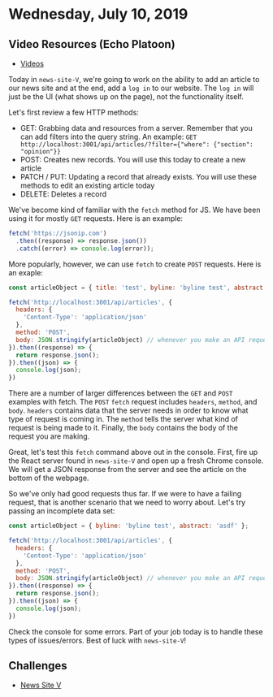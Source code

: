 Wednesday, July 10, 2019
======================
## Video Resources (Echo Platoon)
* [Videos](https://www.youtube.com/watch?v=ah1okfjVLRU&list=PLu0CiQ7bzwETgzmFBSspTnEwxI-sgashb)

Today in `news-site-V`, we're going to work on the ability to add an article to our news site and at the end, add a `log in` to our website. The `log in` will just be the UI (what shows up on the page), not the functionality itself.

Let's first review a few HTTP methods:
- GET: Grabbing data and resources from a server. Remember that you can add filters into the query string. An example: `GET http://localhost:3001/api/articles/?filter={"where": {"section": "opinion"}}`
- POST: Creates new records. You will use this today to create a new article
- PATCH / PUT: Updating a record that already exists. You will use these methods to edit an existing article today
- DELETE: Deletes a record

We've become kind of familiar with the `fetch` method for JS. We have been using it for mostly `GET` requests. Here is an example:

```javascript
fetch('https://jsonip.com')
  .then((response) => response.json())
  .catch((error) => console.log(error));
```

More popularly, however, we can use `fetch` to create `POST` requests. Here is an exaple:

```javascript
const articleObject = { title: 'test', byline: 'byline test', abstract: 'asdf' };

fetch('http://localhost:3001/api/articles', {
  headers: {
    'Content-Type': 'application/json'
  },
  method: 'POST',
  body: JSON.stringify(articleObject) // whenever you make an API request, you have to stringify your request
}).then((response) => {
  return response.json();
}).then((json) => {
  console.log(json);
})
```

There are a number of larger differences between the `GET` and `POST` examples with fetch. The `POST` `fetch` request includes `headers`, `method`, and `body`. `headers` contains data that the server needs in order to know what type of request is coming in. The `method` tells the server what kind of request is being made to it. Finally, the `body` contains the body of the request you are making.

Great, let's test this `fetch` command above out in the console. First, fire up the React server found in `news-site-V` and open up a fresh Chrome console. We will get a JSON response from the server and see the article on the bottom of the webpage.

So we've only had good requests thus far. If we were to have a failing request, that is another scenario that we need to worry about. Let's try passing an incomplete data set:

```javascript
const articleObject = { byline: 'byline test', abstract: 'asdf' };

fetch('http://localhost:3001/api/articles', {
  headers: {
    'Content-Type': 'application/json'
  },
  method: 'POST',
  body: JSON.stringify(articleObject) // whenever you make an API request, you have to stringify your request
}).then((response) => {
  return response.json();
}).then((json) => {
  console.log(json);
})
```

Check the console for some errors. Part of your job today is to handle these types of issues/errors. Best of luck with `news-site-V`!

Challenges
-----------
* [News Site V](https://github.com/indaplatoon/news-site-V)
